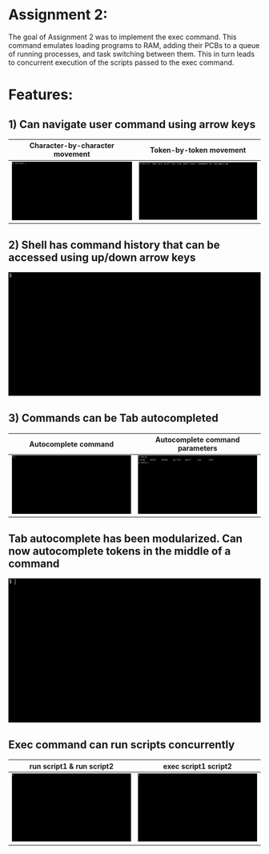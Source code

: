 # Assignment 2:
The goal of Assignment 2 was to implement the exec command. This command emulates loading programs to RAM, adding their PCBs to a queue of running processes, and task switching between them. This in turn leads to concurrent execution of the scripts passed to the exec command.

# Features:
## 1) Can navigate user command using arrow keys
| Character-by-character movement | Token-by-token movement |
:-------------------------:|:-------------------------:
| ![GIF of character navigation](https://github.com/Runtime-Learner/ECSE427-VirtualOS/blob/main/media/Assignment1_navigateByChar.gif) | ![GIF of word navigation](https://github.com/Runtime-Learner/ECSE427-VirtualOS/blob/main/media/Assignment1_navigateByToken.gif) |

## 2) Shell has command history that can be accessed using up/down arrow keys
![GIF of command history](https://github.com/Runtime-Learner/ECSE427-VirtualOS/blob/main/media/Assignment1_history.gif)

## 3) Commands can be Tab autocompleted
| Autocomplete command | Autocomplete command parameters |
:-------------------------:|:-------------------------:
| ![GIF of tab autocomplete](https://github.com/Runtime-Learner/ECSE427-VirtualOS/blob/main/media/Assignment1_autocomplete.gif) | ![GIF of tab autocomplete](https://github.com/Runtime-Learner/ECSE427-VirtualOS/blob/main/media/Assignment1_commandSpecificAutocomplete.gif) |

## Tab autocomplete has been modularized. Can now autocomplete tokens in the middle of a command
![GIF of tab autocomplete on exec command](https://github.com/Runtime-Learner/ECSE427-VirtualOS/blob/main/media/exec_autocomplete.gif)

## Exec command can run scripts concurrently
| run script1 & run script2 | exec script1 script2 |
:-------------------------:|:-------------------------:
| ![GIF of running two scripts with run command](https://github.com/Runtime-Learner/ECSE427-VirtualOS/blob/main/media/run_script1_script%202.gif) | ![GIF of running two scripts concurrently with exec](https://github.com/Runtime-Learner/ECSE427-VirtualOS/blob/main/media/exec_script1_script2.gif) |
